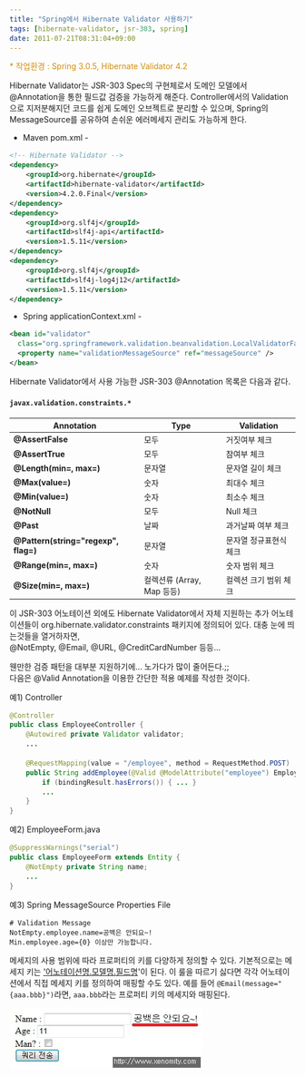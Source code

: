 ```yaml
---
title: "Spring에서 Hibernate Validator 사용하기"
tags: [hibernate-validator, jsr-303, spring]
date: 2011-07-21T08:31:04+09:00
---
```


<font color="#d18e0a">* 작업환경 : Spring 3.0.5, Hibernate Validator 4.2<br>
</font>  
  
Hibernate Validator는 JSR-303 Spec의 구현체로서 도메인 모델에서 @Annotation을 통한 필드값 검증을 가능하게 해준다. Controller에서의 Validation으로 지저분해지던 코드를 쉽게 도메인 오브젝트로 분리할 수 있으며, Spring의 MessageSource를 공유하여 손쉬운 에러메세지 관리도 가능하게 한다.  
  
- Maven pom.xml -
```xml
<!-- Hibernate Validator -->
<dependency>
    <groupId>org.hibernate</groupId>
    <artifactId>hibernate-validator</artifactId>
    <version>4.2.0.Final</version>
</dependency>
<dependency>
    <groupId>org.slf4j</groupId>
    <artifactId>slf4j-api</artifactId>
    <version>1.5.11</version>
</dependency>
<dependency>
    <groupId>org.slf4j</groupId>
    <artifactId>slf4j-log4j12</artifactId>
    <version>1.5.11</version>
</dependency>
```
  
- Spring applicationContext.xml -  
```xml
<bean id="validator"
  class="org.springframework.validation.beanvalidation.LocalValidatorFactoryBean">
  <property name="validationMessageSource" ref="messageSource" />
</bean>
```
  
Hibernate Validator에서 사용 가능한 JSR-303 @Annotation 목록은 다음과 같다.  
  
#### `javax.validation.constraints.*`
| Annotation | Type | Validation |
|------------|------|------------|
| **@AssertFalse** | 모두 | 거짓여부 체크 |
| **@AssertTrue** | 모두 | 참여부 체크 |
| **@Length(min=, max=)** | 문자열 | 문자열 길이 체크 |
| **@Max(value=)** | 숫자 | 최대수 체크 |
| **@Min(value=)** | 숫자 | 최소수 체크 |
| **@NotNull** | 모두 | Null 체크 |
| **@Past** | 날짜 | 과거날짜 여부 체크 |
| **@Pattern(string="regexp", flag=)** | 문자열 | 문자열 정규표현식 체크 |
| **@Range(min=, max=)** | 숫자 | 숫자 범위 체크 |
| **@Size(min=, max=)** | 컬렉션류 (Array, Map 등등) | 컬렉션 크기 범위 체크 |

  
이 JSR-303 어노테이션 외에도 Hibernate Validator에서 자체 지원하는 추가 어노테이션들이 org.hibernate.validator.constraints 패키지에 정의되어 있다. 대충 눈에 띄는것들을 열거하자면,  
@NotEmpty, @Email, @URL, @CreditCardNumber 등등...  
  
웬만한 검증 패턴을 대부분 지원하기에... 노가다가 많이 줄어든다.;;  
다음은 @Valid Annotation을 이용한 간단한 적용 예제를 작성한 것이다.  
  
예1) Controller  
```java
@Controller
public class EmployeeController {
    @Autowired private Validator validator;
    ...
    
    @RequestMapping(value = "/employee", method = RequestMethod.POST)
    public String addEmployee(@Valid @ModelAttribute("employee") EmployeeForm employeeForm, BindingResult bindingResult) {
        if (bindingResult.hasErrors()) { ... }
        ...
    }
}
```
  
예2) EmployeeForm.java  
```java
@SuppressWarnings("serial")
public class EmployeeForm extends Entity {
    @NotEmpty private String name;
    ...
}
```
  
예3) Spring MessageSource Properties File  
```
# Validation Message  
NotEmpty.employee.name=공백은 안되요~!
Min.employee.age={0} 이상만 가능합니다.
```

메세지의 사용 범위에 따라 프로퍼티의 키를 다양하게 정의할 수 있다. 기본적으로는 메세지 키는 <u>'어노테이션명.모델명.필드명</u>'이 된다. 이 룰을 따르기 싫다면 각각 어노테이션에서 직접 메세지 키를 정의하여 매핑할 수도 있다. 예를 들어 `@Email(message="{aaa.bbb}")`라면, `aaa.bbb`라는 프로퍼티 키의 메세지와 매핑된다.  
  
![hibernate validation](/assets/image/2011-07-21-201107210824.jpg)

